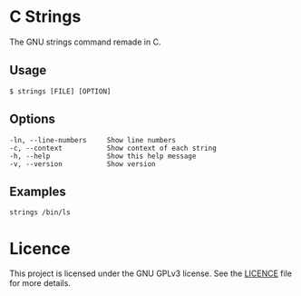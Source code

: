 # C Strings

The GNU strings command remade in C.

## Usage

```
$ strings [FILE] [OPTION]
```

## Options

```
-ln, --line-numbers     Show line numbers
-c, --context           Show context of each string
-h, --help              Show this help message
-v, --version           Show version
```

## Examples

```
strings /bin/ls
```

# Licence

This project is licensed under the GNU GPLv3 license. See the [LICENCE](LICENCE) file for more details.